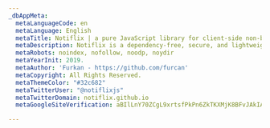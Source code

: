 ```yaml
---
_dbAppMeta:
  metaLanguageCode: en
  metaLanguage: English
  metaTitle: Notiflix | a pure JavaScript library for client-side non-blocking notifications.
  metaDescription: Notiflix is a dependency-free, secure, and lightweight JavaScript library built with pure JavaScript, offering client-side non-blocking notifications, popup boxes, loading indicators, and more.
  metaRobots: noindex, nofollow, noodp, noydir
  metaYearInit: 2019.
  metaAuthor: 'Furkan - https://github.com/furcan'
  metaCopyright: All Rights Reserved.
  metaThemeColor: "#32c682"
  metaTwitterUser: "@notiflixjs"
  metaTwitterDomain: notiflix.github.io
  metaGoogleSiteVerification: aBIlLnY70ZCgL9xrtsfPkPn6ZkTKXMjK8BFvJAkIA4M

---
```

